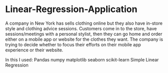 # Linear-Regression-Application

A company in New York has sells clothing online but they also have in-store style and clothing advice sessions.
Customers come in to the store, have sessions/meetings with a personal stylist, then they can go home and order either on a mobile app or website for the clothes they want. 
The company is trying to decide whether to focus their efforts on their mobile app experience or their website.

In this I used:
Pandas
numpy
matplotlib
seaborn
scikit-learn
Simple Linear Regression 
